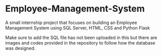 # Employee-Management-System
A small internship project that focuses on building an Employee Management System using SQL Server, HTML, CSS and Python Flask


Make sure to add the SQL file has not been uploaded in this but there are images and codes provided in the repository to follow how the database was designed.
